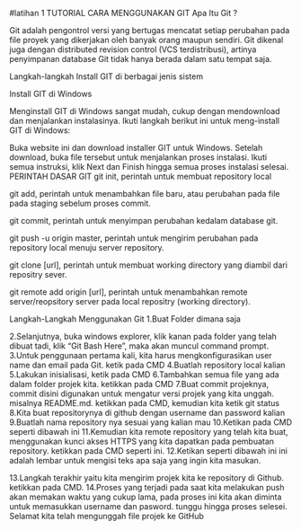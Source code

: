 #latihan 1
TUTORIAL CARA MENGGUNAKAN GIT
Apa Itu Git ?

Git adalah pengontrol versi yang bertugas mencatat setiap perubahan pada file proyek yang dikerjakan oleh banyak orang maupun sendiri. Git dikenal juga dengan distributed revision control (VCS terdistribusi), artinya penyimpanan database Git tidak hanya berada dalam satu tempat saja.

Langkah-langkah Install GIT di berbagai jenis sistem

Install GIT di Windows

Menginstall GIT di Windows sangat mudah, cukup dengan mendownload dan menjalankan instalasinya. Ikuti langkah berikut ini untuk meng-install GIT di Windows:

Buka website ini dan download installer GIT untuk Windows.
Setelah download, buka file tersebut untuk menjalankan proses instalasi. Ikuti semua instruksi, klik Next dan Finish hingga semua proses instalasi selesai.
PERINTAH DASAR GIT
git init, perintah untuk membuat repository local

git add, perintah untuk menambahkan file baru, atau perubahan pada file pada staging sebelum proses commit.

git commit, perintah untuk menyimpan perubahan kedalam database git.

git push -u origin master, perintah untuk mengirim perubahan pada repository local menuju server repository.

git clone [url], perintah untuk membuat working directory yang diambil dari repositry sever.

git remote add origin [url], perintah untuk menambahkan remote server/reopsitory server pada local repositry (working directory).

Langkah-Langkah Menggunakan Git
1.Buat Folder dimana saja


2.Selanjutnya, buka windows explorer, klik kanan pada folder yang telah dibuat tadi, klik “Git Bash Here”, maka akan muncul command prompt.
3.Untuk penggunaan pertama kali, kita harus mengkonfigurasikan user name dan email pada Git. ketik pada CMD
4.Buatlah repository local kalian
5.Lakukan inisialisasi, ketik pada CMD
6.Tambahkan semua file yang ada dalam folder projek kita. ketikkan pada CMD
7.Buat commit projeknya, commit disini digunakan untuk mengatur versi projek yang kita unggah. misalnya README.md. ketikkan pada CMD, kemudian kita ketik git status
8.Kita buat repositorynya di github dengan username dan password kalian
9.Buatlah nama repository nya sesuai yang kalian mau
10.Ketikan pada CMD seperti dibawah ini
11.Kemudian kita remote repository yang telah kita buat, menggunakan kunci akses HTTPS yang kita dapatkan pada pembuatan repository. ketikkan pada CMD seperti ini.
12.Ketikan seperti dibawah ini
ini adalah lembar untuk mengisi teks apa saja yang ingin kita masukan.

13.Langkah terakhir yaitu kita mengirim projek kita ke repository di Github. ketikkan pada CMD.
14.Proses yang terjadi pada saat kita melakukan push akan memakan waktu yang cukup lama, pada proses ini kita akan diminta untuk memasukkan username dan pasword. tunggu hingga proses selesei. Selamat kita telah mengunggah file projek ke GitHub 
